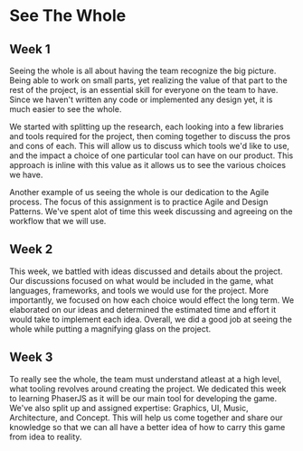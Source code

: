 # See The Whole

## Week 1
Seeing the whole is all about having the team recognize the big picture. Being able to work on small parts, yet realizing the value of that part to the rest of the project, is an essential skill for everyone on the team to have. Since we haven't written any code or implemented any design yet, it is much easier to see the whole.

We started with splitting up the research, each looking into a few libraries and tools required for the project, then coming together to discuss the pros and cons of each. This will allow us to discuss which tools we'd like to use, and the impact a choice of one particular tool can have on our product. This approach is inline with this value as it allows us to see the various choices we have.

Another example of us seeing the whole is our dedication to the Agile process. The focus of this assignment is to practice Agile and Design Patterns. We've spent alot of time this week discussing and agreeing on the workflow that we will use.

## Week 2
This week, we battled with ideas discussed and details about the project. Our discussions focused on what would be included in the game, what languages, frameworks, and tools we would use for the project. More importantly, we focused on how each choice would effect the long term. We elaborated on our ideas and determined the estimated time and effort it would take to implement each idea. Overall, we did a good job at seeing the whole while putting a magnifying glass on the project.

## Week 3
To really see the whole, the team must understand atleast at a high level, what tooling revolves around creating the project. We dedicated this week to learning PhaserJS as it will be our main tool for developing the game. We've also split up and assigned expertise: Graphics, UI, Music, Architecture, and Concept. This will help us come together and share our knowledge so that we can all have a better idea of how to carry this game from idea to reality.
